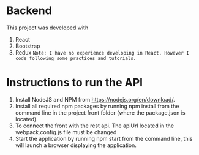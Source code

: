 # Backend  
This project was developed with 
1. React
2. Bootstrap
3. Redux
```Note: I have no experience developing in React. However I code following some practices and tutorials.```

# Instructions to run the API
1. Install NodeJS and NPM from  https://nodejs.org/en/download/.
2. Install all required npm packages by running npm install from the command line in the project front folder (where the package.json is located).
3. To connect the front with the rest api. The apiUrl located in the webpack.config.js file must be changed
4. Start the application by running npm start from the command line, this will launch a browser displaying the application.

